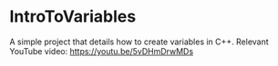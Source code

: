 # IntroToVariables
A simple project that details how to create variables in C++.
Relevant YouTube video: https://youtu.be/5vDHmDrwMDs
